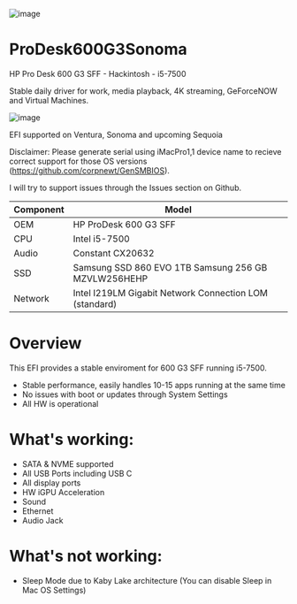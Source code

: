 ![image](https://github.com/TH0MSX/ProDesk600G3Sonoma/assets/172983997/afb21cd5-841d-4f1d-8d4f-1a684732a72c)


# ProDesk600G3Sonoma
HP Pro Desk 600 G3 SFF - Hackintosh - i5-7500

Stable daily driver for work, media playback, 4K streaming, GeForceNOW and Virtual Machines.


![image](https://github.com/TH0MSX/ProDesk600G3Sonoma/assets/172983997/bf93d7d3-b281-4a4c-8251-dc2dc9b02ee1)

EFI supported on Ventura, Sonoma and upcoming Sequoia

Disclaimer: Please generate serial using iMacPro1,1 device name to recieve correct support for those OS versions (https://github.com/corpnewt/GenSMBIOS). 

I will try to support issues through the Issues section on Github.


| Component | Model                                                  |
|-----------|--------------------------------------------------------|
| OEM       | HP ProDesk 600 G3 SFF                                  |
| CPU       | Intel i5-7500                                          |
| Audio     | Constant CX20632                                       |
| SSD       | Samsung SSD 860 EVO 1TB  Samsung 256 GB MZVLW256HEHP   |
| Network   | Intel I219LM Gigabit Network Connection LOM (standard) |


# Overview
This EFI provides a stable enviroment for 600 G3 SFF running i5-7500.
- Stable performance, easily handles 10-15 apps running at the same time
- No issues with boot or updates through System Settings
- All HW is operational


# What's working:
- SATA & NVME supported
- All USB Ports including USB C
- All display ports
- HW iGPU Acceleration
- Sound
- Ethernet
- Audio Jack

# What's not working:
- Sleep Mode due to Kaby Lake architecture (You can disable Sleep in Mac OS Settings)



